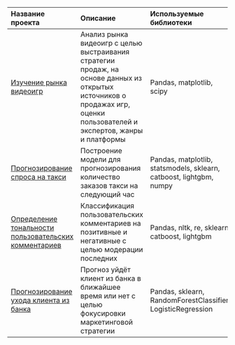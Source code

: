 |Название проекта|Описание|Используемые библиотеки|
|:---------------|:-------|:----------------------|
|[Изучение рынка видеоигр](https://github.com/Zanger91/projects_data_science/tree/master/project_videogames_market)| Анализ рынка видеоигр с целью выстраивания стратегии продаж, на основе данных из открытых источников о продажах игр, оценки пользователей и экспертов, жанры и платформы |Pandas, matplotlib, scipy|
|[Прогнозирование спроса на такси](https://github.com/Zanger91/projects_data_science/tree/master/project_taxi)|Построение модели для прогнозирования количество заказов такси на следующий час|Pandas, matplotlib, statsmodels, sklearn, catboost, lightgbm, numpy|
|[Определение тональности пользовательских комментариев](https://github.com/Zanger91/projects_data_science/tree/master/project_sentiment_analysis)|Классификация пользовательских комментариев на позитивные и негативные с целью модерации последних|Pandas, nltk, re, sklearn, catboost, lightgbm|
|[Прогнозирование ухода клиента из банка](https://github.com/Zanger91/projects_data_science/tree/master/project_bank_clients_churn)|Прогноз уйдёт клиент из банка в ближайшее время или нет с целью фокусировки маркетинговой стратегии|Pandas, sklearn, RandomForestClassifier, LogisticRegression |
